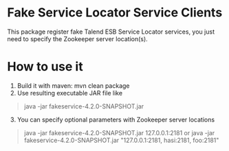 Fake Service Locator Service Clients
===================

This package register fake Talend ESB Service Locator services, you just need
to specify the Zookeeper server location(s).

How to use it
===================

1. Build it with maven: mvn clean package
2. Use resulting executable JAR file like
> java -jar fakeservice-4.2.0-SNAPSHOT.jar
3. You can specify optional parameters with Zookeeper server locations
> java -jar fakeservice-4.2.0-SNAPSHOT.jar 127.0.0.1:2181
or
> java -jar fakeservice-4.2.0-SNAPSHOT.jar "127.0.0.1:2181, hasi:2181, foo:2181"